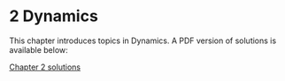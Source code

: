 # 2 Dynamics

This chapter introduces topics in Dynamics. A PDF version of solutions is available below: 

[Chapter 2 solutions](TCS_Solutions_Chapter_2.pdf)